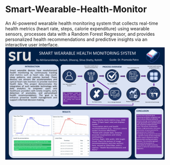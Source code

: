 # Smart-Wearable-Health-Monitor
An AI-powered wearable health monitoring system that collects real-time health metrics (heart rate, steps, calorie expenditure) using wearable sensors, processes data with a Random Forest Regressor, and provides personalized health recommendations and predictive insights via an interactive user interface.
![Header](AIHC_POSTER.png)

